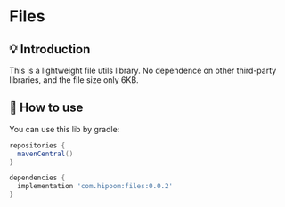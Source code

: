 # Files 


## 💡 Introduction
This is a lightweight file utils library.
No dependence on other third-party libraries, and the file size only 6KB.

## 🔨 How to use
You can use this lib by gradle:
```groovy
repositories {
  mavenCentral()
}

dependencies {
  implementation 'com.hipoom:files:0.0.2'
}
```
